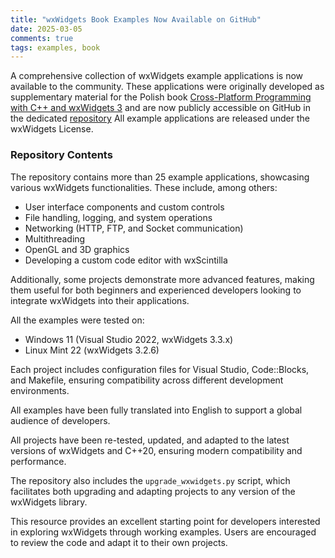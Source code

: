```yaml
---
title: "wxWidgets Book Examples Now Available on GitHub"
date: 2025-03-05
comments: true
tags: examples, book
---
```


A comprehensive collection of wxWidgets example applications is now available to the community. These applications were originally developed as supplementary material for the Polish book [Cross-Platform Programming with C++ and wxWidgets 3][book] and are now publicly accessible on GitHub in the dedicated [repository] All example applications are released under the wxWidgets License.

[repository]: https://github.com/bartoszwarzocha/wxwidgets_book_examples
[book]: https://ksiegarnia.pwn.pl/Programowanie-wieloplatformowe-z-C-i-wxWidgets-3,750527898,p.html

### Repository Contents

The repository contains more than 25 example applications, showcasing various wxWidgets functionalities. These include, among others:

- User interface components and custom controls
- File handling, logging, and system operations
- Networking (HTTP, FTP, and Socket communication)
- Multithreading
- OpenGL and 3D graphics
- Developing a custom code editor with wxScintilla

Additionally, some projects demonstrate more advanced features, making them useful for both beginners and experienced developers looking to integrate wxWidgets into their applications.

All the examples were tested on:
- Windows 11 (Visual Studio 2022, wxWidgets 3.3.x)
- Linux Mint 22 (wxWidgets 3.2.6)

Each project includes configuration files for Visual Studio, Code::Blocks, and Makefile, ensuring compatibility across different development environments.

All examples have been fully translated into English to support a global audience of developers.

All projects have been re-tested, updated, and adapted to the latest versions of wxWidgets and C++20, ensuring modern compatibility and performance.

The repository also includes the `upgrade_wxwidgets.py` script, which facilitates both upgrading and adapting projects to any version of the wxWidgets library.

This resource provides an excellent starting point for developers interested in exploring wxWidgets through working examples. Users are encouraged to review the code and adapt it to their own projects.
